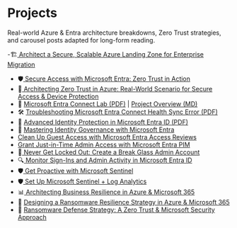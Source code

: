 # Projects

Real-world Azure & Entra architecture breakdowns, Zero Trust strategies, and carousel posts adapted for long-form reading.

-🏗️[ Architect a Secure, Scalable Azure Landing Zone for Enterprise Migration](architect-a-secure-scalable-azure-landing-zone-for-enterprise-migration.pdf)
- 🛡️[ Secure Access with Microsoft Entra: Zero Trust in Action](secure-access-entra-zero-trust.pdf)
- 🧰[ Architecting Zero Trust in Azure: Real-World Scenario for Secure Access & Device Protection](Architecting-Zero-Trust-Azure-ZT-Real-World.pdf)
- 📘 [Microsoft Entra Connect Lab (PDF)](Microsoft%20Entra%20Connect%20Lab.pdf) | [Project Overview (MD)](Microsoft%20Entra%20Connect%20Lab.md)
- 🛠 [Troubleshooting Microsoft Entra Connect Health Sync Error (PDF)](Troubleshooting_Entra_Connect_Health_Sync_Error.pdf)
- 🔐 [Advanced Identity Protection in Microsoft Entra ID (PDF)](advanced-identity-protection-entra-id.pdf)
- 🎯 [Mastering Identity Governance with Microsoft Entra](mastering-identity-governance-entra.pdf)
- [Clean Up Guest Access with Microsoft Entra Access Reviews](clean-up-guest-access-entra.pdf)
- [Grant Just-in-Time Admin Access with Microsoft Entra PIM](grant-jit-access-pim.pdf)
- 🚨[ Never Get Locked Out: Create a Break Glass Admin Account](never-get-locked-out-break-glass-admin.pdf)
- 🔍[ Monitor Sign-Ins and Admin Activity in Microsoft Entra ID](monitor-sign-ins-admin-activity-entra.pdf)
- 🛡️[ Get Proactive with Microsoft Sentinel](get-proactive-with-microsoft-sentinel.pdf)
- 🛡️[ Set Up Microsoft Sentinel + Log Analytics](set-up-microsoft-sentinel-log-analytics.pdf)
- 📊[ Architecting Business Resilience in Azure & Microsoft 365](architecting-business-resilience.pdf)
- 🔐 [Designing a Ransomware Resilience Strategy in Azure & Microsoft 365](designing-a-ransomware-resilience-stragegy.pdf)
- 🚨 [Ransomware Defense Strategy: A Zero Trust & Microsoft Security Approach](ransomware-defense-strategy-zero-trust-and-microsoft-security.pdf)



